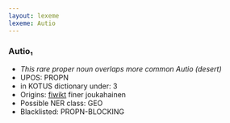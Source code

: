 ```yaml
---
layout: lexeme
lexeme: Autio
---
```


###  Autio₁

* _This rare proper noun overlaps more common *Autio* (desert)_
* UPOS:  PROPN
* in KOTUS dictionary under:  3
* Origins: [fiwikt](https://fi.wiktionary.org/wiki/Autio) finer joukahainen 
* Possible NER class:  GEO
* Blacklisted:  PROPN-BLOCKING


